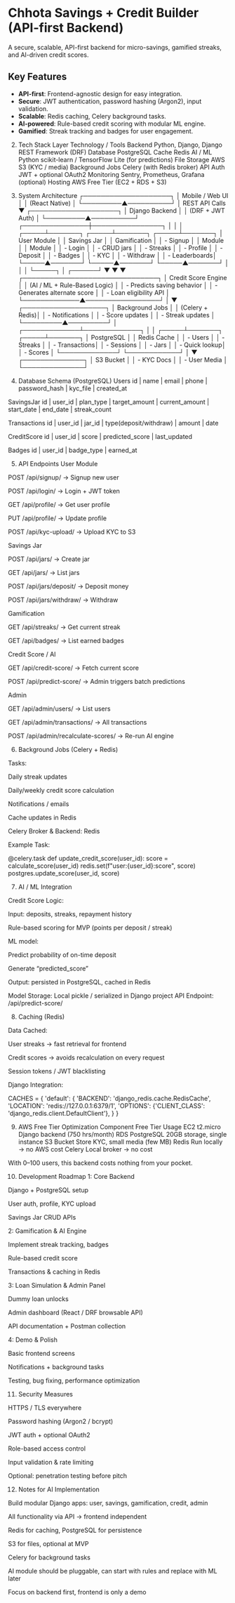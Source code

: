 # Chhota Savings + Credit Builder (API-first Backend)

A secure, scalable, API-first backend for micro-savings, gamified streaks, and AI-driven credit scores.

## Key Features

- **API-first**: Frontend-agnostic design for easy integration.
- **Secure**: JWT authentication, password hashing (Argon2), input validation.
- **Scalable**: Redis caching, Celery background tasks.
- **AI-powered**: Rule-based credit scoring with modular ML engine.
- **Gamified**: Streak tracking and badges for user engagement.

2. Tech Stack
Layer	Technology / Tools
Backend	Python, Django, Django REST Framework (DRF)
Database	PostgreSQL
Cache	Redis
AI / ML	Python scikit-learn / TensorFlow Lite (for predictions)
File Storage	AWS S3 (KYC / media)
Background Jobs	Celery (with Redis broker)
API Auth	JWT + optional OAuth2
Monitoring	Sentry, Prometheus, Grafana (optional)
Hosting	AWS Free Tier (EC2 + RDS + S3)
3. System Architecture
           ┌────────────────────┐
           │   Mobile / Web UI  │
           │  (React Native)    │
           └─────────▲──────────┘
                     │ REST API Calls
                     ▼
           ┌────────────────────┐
           │  Django Backend    │
           │ (DRF + JWT Auth)  │
           └─────────▲──────────┘
      ┌───────────────┼────────────────┐
      │               │                │
┌─────┴───────┐ ┌─────┴───────┐ ┌─────┴───────┐
│ User Module │ │ Savings Jar │ │ Gamification │
│ - Signup    │ │ Module      │ │ Module      │
│ - Login     │ │ - CRUD jars │ │ - Streaks  │
│ - Profile   │ │ - Deposit   │ │ - Badges   │
│ - KYC      │ │ - Withdraw   │ │ - Leaderboards│
└─────▲───────┘ └─────▲───────┘ └─────▲───────┘
      │               │                │
      └─────┐         │         ┌──────┘
            ▼         ▼         ▼
       ┌───────────────────────────────┐
       │      Credit Score Engine       │
       │  (AI / ML + Rule-Based Logic) │
       │  - Predicts saving behavior   │
       │  - Generates alternate score  │
       │  - Loan eligibility API       │
       └─────────────▲─────────────────┘
                     │
                     ▼
          ┌───────────────────┐
          │   Background Jobs │
          │  (Celery + Redis)│
          │ - Notifications  │
          │ - Score updates  │
          │ - Streak updates │
          └─────────▲─────────┘
                    │
      ┌─────────────┴─────────────┐
      │                           │
┌─────┴───────┐             ┌─────┴───────┐
│ PostgreSQL  │             │ Redis Cache │
│ - Users     │             │ - Streaks  │
│ - Transactions│           │ - Sessions │
│ - Jars     │             │ - Quick lookup│
│ - Scores   │             └─────────────┘
└────────────┘
      │
      ▼
┌──────────────┐
│ S3 Bucket    │
│ - KYC Docs   │
│ - User Media │
└──────────────┘

4. Database Schema (PostgreSQL)
Users
id | name | email | phone | password_hash | kyc_file | created_at

SavingsJar
id | user_id | plan_type | target_amount | current_amount | start_date | end_date | streak_count

Transactions
id | user_id | jar_id | type(deposit/withdraw) | amount | date

CreditScore
id | user_id | score | predicted_score | last_updated

Badges
id | user_id | badge_type | earned_at

5. API Endpoints
User Module

POST /api/signup/ → Signup new user

POST /api/login/ → Login + JWT token

GET /api/profile/ → Get user profile

PUT /api/profile/ → Update profile

POST /api/kyc-upload/ → Upload KYC to S3

Savings Jar

POST /api/jars/ → Create jar

GET /api/jars/ → List jars

POST /api/jars/deposit/ → Deposit money

POST /api/jars/withdraw/ → Withdraw

Gamification

GET /api/streaks/ → Get current streak

GET /api/badges/ → List earned badges

Credit Score / AI

GET /api/credit-score/ → Fetch current score

POST /api/predict-score/ → Admin triggers batch predictions

Admin

GET /api/admin/users/ → List users

GET /api/admin/transactions/ → All transactions

POST /api/admin/recalculate-scores/ → Re-run AI engine

6. Background Jobs (Celery + Redis)

Tasks:

Daily streak updates

Daily/weekly credit score calculation

Notifications / emails

Cache updates in Redis

Celery Broker & Backend: Redis

Example Task:

@celery.task
def update_credit_score(user_id):
    score = calculate_score(user_id)
    redis.set(f"user:{user_id}:score", score)
    postgres.update_score(user_id, score)

7. AI / ML Integration

Credit Score Logic:

Input: deposits, streaks, repayment history

Rule-based scoring for MVP (points per deposit / streak)

 ML model:

Predict probability of on-time deposit

Generate “predicted_score”

Output: persisted in PostgreSQL, cached in Redis

Model Storage: Local pickle / serialized in Django project
API Endpoint: /api/predict-score/

8. Caching (Redis)

Data Cached:

User streaks → fast retrieval for frontend

Credit scores → avoids recalculation on every request

Session tokens / JWT blacklisting

Django Integration:

CACHES = {
    'default': {
        'BACKEND': 'django_redis.cache.RedisCache',
        'LOCATION': 'redis://127.0.0.1:6379/1',
        'OPTIONS': {'CLIENT_CLASS': 'django_redis.client.DefaultClient'},
    }
}

9. AWS Free Tier Optimization
Component	Free Tier Usage
EC2 t2.micro	Django backend (750 hrs/month)
RDS PostgreSQL	20GB storage, single instance
S3 Bucket	Store KYC, small media (few MB)
Redis	Run locally → no AWS cost
Celery	Local broker → no cost

With 0–100 users, this backend costs nothing from your pocket.

10. Development Roadmap
1: Core Backend

Django + PostgreSQL setup

User auth, profile, KYC upload

Savings Jar CRUD APIs

2: Gamification & AI Engine

Implement streak tracking, badges

Rule-based credit score

Transactions & caching in Redis

3: Loan Simulation & Admin Panel

Dummy loan unlocks

Admin dashboard (React / DRF browsable API)

API documentation + Postman collection

 4: Demo & Polish

Basic frontend screens

Notifications + background tasks

Testing, bug fixing, performance optimization

11. Security Measures

HTTPS / TLS everywhere

Password hashing (Argon2 / bcrypt)

JWT auth + optional OAuth2

Role-based access control

Input validation & rate limiting

Optional: penetration testing before pitch

12. Notes for AI Implementation

Build modular Django apps: user, savings, gamification, credit, admin

All functionality via API → frontend independent

Redis for caching, PostgreSQL for persistence

S3 for files, optional at MVP

Celery for background tasks

AI module should be pluggable, can start with rules and replace with ML later

Focus on backend first, frontend is only a demo